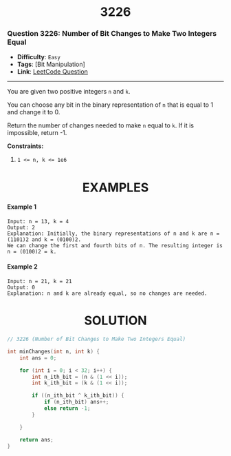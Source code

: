<h1 align="center">3226</h1>

### Question 3226: Number of Bit Changes to Make Two Integers Equal

-   **Difficulty**: `Easy`
-   **Tags**: [Bit Manipulation]
-   **Link**: [LeetCode Question](https://leetcode.com/problems/number-of-bit-changes-to-make-two-integers-equal/description)

---

You are given two positive integers `n` and `k`.

You can choose any bit in the binary representation of `n` that is equal to 1 and change it to 0.

Return the number of changes needed to make `n` equal to `k`. If it is impossible, return -1.

**Constraints:**

1. `1 <= n, k <= 1e6`

<h1 align="center">EXAMPLES</h1>

#### **Example 1**

```
Input: n = 13, k = 4
Output: 2
Explanation: Initially, the binary representations of n and k are n = (1101)2 and k = (0100)2.
We can change the first and fourth bits of n. The resulting integer is n = (0100)2 = k.
```

#### **Example 2**

```
Input: n = 21, k = 21
Output: 0
Explanation: n and k are already equal, so no changes are needed.
```

<h1 align="center">SOLUTION</h1>

```cpp
// 3226 (Number of Bit Changes to Make Two Integers Equal)

int minChanges(int n, int k) {
    int ans = 0;

    for (int i = 0; i < 32; i++) {
        int n_ith_bit = (n & (1 << i));
        int k_ith_bit = (k & (1 << i));

        if ((n_ith_bit ^ k_ith_bit)) {
            if (n_ith_bit) ans++;
            else return -1;
        }

    }

    return ans;
}
```
